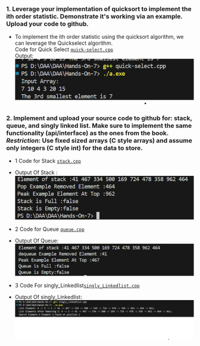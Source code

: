 ### 1. Leverage your implementation of quicksort to implement the ith order statistic. Demonstrate it's working via an example. Upload your code to github.
* To implement the ith order statistic using the quicksort algorithm, we can leverage the Quickselect algorithm.</br>
Code for Quick Select [`quick-select.cpp`](/Hands-On-7/quick-select.cpp)</br>
Output:![`output.png`](/Hands-On-7/output.png)

### 2. Implement and upload your source code to github for: stack, queue, and singly linked list. Make sure to implement the same functionality (api/interface) as the ones from the book.  *Restriction*: Use fixed sized arrays (C style arrays) and assume only integers (C style int) for the data to store.

* 1 Code for Stack [`stack.cpp`](/Hands-On-7/stack.cpp)
* Output Of Stack :</br> ![`stack_output.png`](/Hands-On-7/stack_output.png)

* 2 Code for Queue [`queue.cpp`](/Hands-On-7/queue_output.png)
* Output Of Queue:</br> ![`queue_output.png`](/Hands-On-7/queue_output.png)

* 3 Code For singly_Linkedlist[`singly_Linkedlist.cpp`](/Hands-On-7/singly_Linkedlist.cpp)
* Output Of singly_Linkedlist:</br> ![`singly_Linkedlist_output.png`](/Hands-On-7/singly_Linkedlist_output.png) 

